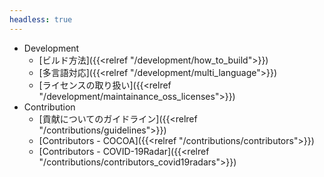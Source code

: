 ```yaml
---
headless: true
---
```


- Development
  - [ビルド方法]({{<relref "/development/how_to_build">}})
  - [多言語対応]({{<relref "/development/multi_language">}})
  - [ライセンスの取り扱い]({{<relref "/development/maintainance_oss_licenses">}})
- Contribution
  - [貢献についてのガイドライン]({{<relref "/contributions/guidelines">}})
  - [Contributors - COCOA]({{<relref "/contributions/contributors">}})
  - [Contributors - COVID-19Radar]({{<relref "/contributions/contributors_covid19radars">}})
